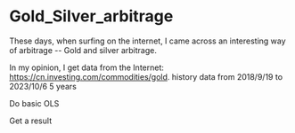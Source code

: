 # Gold_Silver_arbitrage
These days, when surfing on the internet, I came across an interesting way of arbitrage -- Gold and silver arbitrage. 

In my opinion, I get data from the Internet: https://cn.investing.com/commodities/gold. 
history data from 2018/9/19 to 2023/10/6 5 years 

Do basic OLS 

Get a result 

